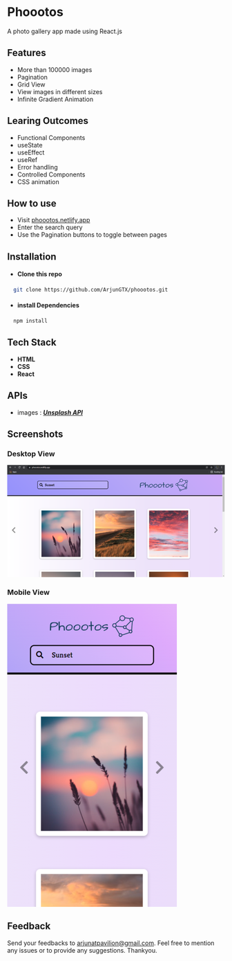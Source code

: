 
# Phoootos
A photo gallery app made using React.js





## Features

- More than 100000 images
- Pagination 
- Grid View
- View images in different sizes
- Infinite Gradient Animation

## Learing Outcomes

- Functional Components
- useState
- useEffect
- useRef
- Error handling
- Controlled Components
- CSS animation

## How to use
- Visit [phoootos.netlify.app](https://phoootos.netlify.app)
- Enter the search query
- Use the Pagination buttons to toggle between pages

## Installation

- #### Clone this repo

```bash
  git clone https://github.com/ArjunGTX/phoootos.git
```
- #### install Dependencies 
```bash
  npm install
```
## Tech Stack

- **HTML**
- **CSS**
- **React**

## APIs

- images : [***Unsplash API***](https://api.unsplash.com)

## Screenshots
### Desktop View
![home](https://github.com/ArjunGTX/phoootos/blob/master/screenshots/desktop.png)

### Mobile View
![home](https://github.com/ArjunGTX/phoootos/blob/master/screenshots/mobile.png)


## Feedback

Send your feedbacks to [arjunatpavilion@gmail.com](mailto:arjunatpavilion@gmail.com). Feel free to mention any issues or to provide any suggestions. Thankyou.
